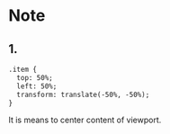 # Note 

## 1. 
```html
.item {
  top: 50%;
  left: 50%;
  transform: translate(-50%, -50%);
}
```

It is means to center content of viewport.
